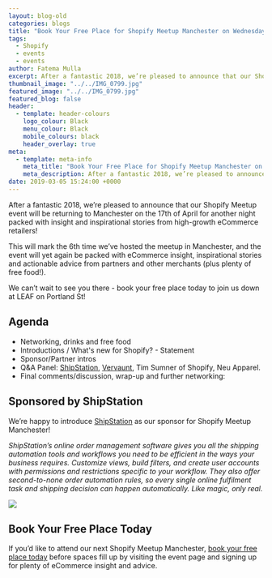 ```yaml
---
layout: blog-old
categories: blogs
title: "Book Your Free Place for Shopify Meetup Manchester on Wednesday 17th April"
tags:
  - Shopify
  - events
  - events
author: Fatema Mulla
excerpt: After a fantastic 2018, we’re pleased to announce that our Shopify Meetup event will be returning to Manchester on the 17th of April for another night packed with insight and inspirational stories from high-growth eCommerce retailers!
thumbnail_image: "../../IMG_0799.jpg"
featured_image: "../../IMG_0799.jpg"
featured_blog: false
header:
  - template: header-colours
    logo_colour: Black
    menu_colour: Black
    mobile_colours: black
    header_overlay: true
meta:
  - template: meta-info
    meta_title: "Book Your Free Place for Shopify Meetup Manchester on Wednesday 17th April"
    meta_description: After a fantastic 2018, we’re pleased to announce that our Shopify Meetup event will be returning to Manchester on the 17th of April ​for another night packed with insight and inspirational stories from high-growth eCommerce retailers!
date: 2019-03-05 15:24:00 +0000
---
```


After a fantastic 2018, we’re pleased to announce that our Shopify Meetup event will be returning to Manchester on the 17th of April for another night packed with insight and inspirational stories from high-growth eCommerce retailers!

This will mark the 6th time we’ve hosted the meetup in Manchester, and the event will yet again be packed with eCommerce insight, inspirational stories and actionable advice from partners and other merchants (plus plenty of free food!).

We can’t wait to see you there - book your free place today to join us down at LEAF on Portland St!

## Agenda

- Networking, drinks and free food
- Introductions / What's new for Shopify? - Statement
- Sponsor/Partner intros
- Q&A Panel: [ShipStation](https://www.shipstation.com/uk/), [Vervaunt](https://vervaunt.com/), Tim Sumner of Shopify, Neu Apparel.
- Final comments/discussion, wrap-up and further networking:

## Sponsored by ShipStation

We’re happy to introduce [ShipStation](https://www.shipstation.com/) as our sponsor for Shopify Meetup Manchester!

_ShipStation’s online order management software gives you all the shipping automation tools and workflows you need to be efficient in the ways your business requires. Customize views, build filters, and create user accounts with permissions and restrictions specific to your workflow. They also offer second-to-none order automation rules, so every single online fulfilment task and shipping decision can happen automatically. Like magic, only real._

![](../../ShipStation-logo-black-300x120.png)

## Book Your Free Place Today

If you’d like to attend our next Shopify Meetup Manchester, [book your free place today](https://ti.to/shopify-meetups/april-2019-manchester) before spaces fill up by visiting the event page and signing up for plenty of eCommerce insight and advice.
